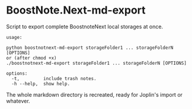 # BoostNote.Next-md-export
Script to export complete BoostnoteNext local storages at once.


```
usage:

python boostnotnext-md-export storageFolder1 ... storageFolderN [OPTIONS]
or (after chmod +x)
./boostnotnext-md-export storageFolder1 ... storageFolderN [OPTIONS]

options:
  -t,         include trash notes.
  -h --help,  show help.
```

The whole markdown directory is recreated, ready for Joplin's import or whatever.